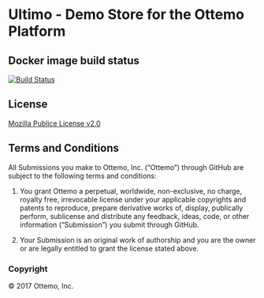Ultimo - Demo Store for the Ottemo Platform
==========

## Docker image build status

[![Build Status](http://jenkins.ottemo.io/buildStatus/icon?job=build_storefront_docker_image)](http://jenkins.ottemo.io/job/build_storefront_docker_image/)

## License

[Mozilla Publice License v2.0](LICENSE.md) 

## Terms and Conditions

All Submissions you make to Ottemo, Inc. (“Ottemo”) through GitHub are subject
to the following terms and conditions:

1.	You grant Ottemo a perpetual, worldwide, non-exclusive, no charge, royalty
free, irrevocable license under your applicable copyrights and patents to
reproduce, prepare derivative works of, display, publically perform, sublicense
and distribute any feedback, ideas, code, or other information (“Submission”)
you submit through GitHub.

2.	Your Submission is an original work of authorship and you are the owner or are legally entitled to grant the license stated above.

### Copyright
© 2017 Ottemo, Inc.
